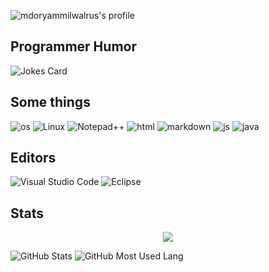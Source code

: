 ![mdoryammilwalrus's profile](https://readme-typing-svg.herokuapp.com?lines=Hello!+Welcome+to+my+profile!)

<!-- Hi! Well, you found this litle bit of text. Now what? -->

## Programmer Humor

![Jokes Card](https://readme-jokes.vercel.app/api)

## Some things
![os](https://img.shields.io/badge/OS-Windows%2010-0078D6?style=for-the-badge&logo=windows&logoColor=white)
![Linux](https://img.shields.io/badge/Fan%20of-Linux-FCC624?style=for-the-badge&logo=linux&logoColor=black)
![Notepad++](https://img.shields.io/badge/Notepad++-90E59A.svg?style=for-the-badge&logo=notepad%2b%2b&logoColor=black)
![html](https://img.shields.io/badge/Knows-HTML-blue/?logo=html5&logoColor=warning&color=orange&style=for-the-badge)
![markdown](https://img.shields.io/badge/Knows-MarkDown-FFF?logo=markdown&style=for-the-badge)
![js](https://img.shields.io/badge/Knows-JavaScript-blue/?logo=javascript&logoColor=warning&color=yellow&style=for-the-badge)
![java](https://img.shields.io/badge/Knows-Java-blue/?logo=java&logoColor=warning&color=red&style=for-the-badge)

## Editors
![Visual Studio Code](https://img.shields.io/badge/Visual%20Studio%20Code-0078d7.svg?style=for-the-badge&logo=visual-studio-code&logoColor=white)
![Eclipse](https://img.shields.io/badge/Eclipse-FE7A16.svg?style=for-the-badge&logo=Eclipse&logoColor=white)

## Stats

<p align="center">
  <img alig src="https://github-profile-trophy.vercel.app/?username=mdoryammilwalrus&no-bg=true" />
</p>

![GitHub Stats](https://github-readme-stats.vercel.app/api?username=mdoryammilwalrus&show_icons=true&locale=en)
![GitHub Most Used Lang](https://github-readme-stats.vercel.app/api/top-langs?username=mdoryammilwalrus&show_icons=true&locale=en&langs_count=10&layout=compact)
<!--
May use this
https://github.com/anuraghazra/github-readme-stats

<a href="https://github.com/anuraghazra/github-readme-stats" align="center">
  <img src="https://github-readme-stats.vercel.app/api/pin/?username=mdoryammilwalrus&repo=REPO_NAME" />
</a>
-->
